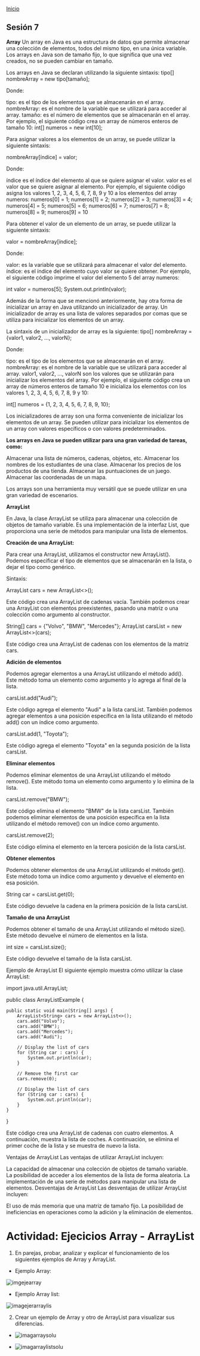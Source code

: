 <!-- No borrar o modificar -->
[Inicio](./index.md)

## Sesión 7 


<!-- Su documentación aquí -->


**Array**
Un array en Java es una estructura de datos que permite almacenar una colección de elementos, todos del mismo tipo, en una única variable. Los arrays en Java son de tamaño fijo, lo que significa que una vez creados, no se pueden cambiar en tamaño.

Los arrays en Java se declaran utilizando la siguiente sintaxis:
tipo[] nombreArray = new tipo[tamaño];

Donde:

tipo: es el tipo de los elementos que se almacenarán en el array.
nombreArray: es el nombre de la variable que se utilizará para acceder al array.
tamaño: es el número de elementos que se almacenarán en el array.
Por ejemplo, el siguiente código crea un array de números enteros de tamaño 10:
int[] numeros = new int[10];

Para asignar valores a los elementos de un array, se puede utilizar la siguiente sintaxis:

nombreArray[índice] = valor;

Donde:

índice es el índice del elemento al que se quiere asignar el valor.
valor es el valor que se quiere asignar al elemento.
Por ejemplo, el siguiente código asigna los valores 1, 2, 3, 4, 5, 6, 7, 8, 9 y 10 a los elementos del array numeros:
numeros[0] = 1;
numeros[1] = 2;
numeros[2] = 3;
numeros[3] = 4;
numeros[4] = 5;
numeros[5] = 6;
numeros[6] = 7;
numeros[7] = 8;
numeros[8] = 9;
numeros[9] = 10

Para obtener el valor de un elemento de un array, se puede utilizar la siguiente sintaxis:

valor = nombreArray[índice];

Donde:

valor: es la variable que se utilizará para almacenar el valor del elemento.
índice: es el índice del elemento cuyo valor se quiere obtener.
Por ejemplo, el siguiente código imprime el valor del elemento 5 del array numeros:

int valor = numeros[5];
System.out.println(valor);

Además de la forma que se mencionó anteriormente, hay otra forma de inicializar un array en Java utilizando un inicializador de array. Un inicializador de array es una lista de valores separados por comas que se utiliza para inicializar los elementos de un array.

La sintaxis de un inicializador de array es la siguiente:
tipo[] nombreArray = {valor1, valor2, ..., valorN};

Donde:

tipo: es el tipo de los elementos que se almacenarán en el array.
nombreArray: es el nombre de la variable que se utilizará para acceder al array. valor1, valor2, ..., valorN son los valores que se utilizarán para inicializar los elementos del array.
Por ejemplo, el siguiente código crea un array de números enteros de tamaño 10 e inicializa los elementos con los valores 1, 2, 3, 4, 5, 6, 7, 8, 9 y 10:

int[] numeros = {1, 2, 3, 4, 5, 6, 7, 8, 9, 10};

Los inicializadores de array son una forma conveniente de inicializar los elementos de un array. Se pueden utilizar para inicializar los elementos de un array con valores específicos o con valores predeterminados.

**Los arrays en Java se pueden utilizar para una gran variedad de tareas, como:**

Almacenar una lista de números, cadenas, objetos, etc. Almacenar los nombres de los estudiantes de una clase. Almacenar los precios de los productos de una tienda. Almacenar las puntuaciones de un juego. Almacenar las coordenadas de un mapa.

Los arrays son una herramienta muy versátil que se puede utilizar en una gran variedad de escenarios.

**ArrayList**

En Java, la clase ArrayList se utiliza para almacenar una colección de objetos de tamaño variable. Es una implementación de la interfaz List, que proporciona una serie de métodos para manipular una lista de elementos.

**Creación de una ArrayList:**

Para crear una ArrayList, utilizamos el constructor new ArrayList(). Podemos especificar el tipo de elementos que se almacenarán en la lista, o dejar el tipo como genérico.

Sintaxis:

ArrayList<String> cars = new ArrayList<>();

Este código crea una ArrayList de cadenas vacía. También podemos crear una ArrayList con elementos preexistentes, pasando una matriz o una colección como argumento al constructor.

String[] cars = {"Volvo", "BMW", "Mercedes"};
ArrayList<String> carsList = new ArrayList<>(cars);

Este código crea una ArrayList de cadenas con los elementos de la matriz cars.

**Adición de elementos**

Podemos agregar elementos a una ArrayList utilizando el método add(). Este método toma un elemento como argumento y lo agrega al final de la lista.

carsList.add("Audi");

Este código agrega el elemento "Audi" a la lista carsList. También podemos agregar elementos a una posición específica en la lista utilizando el método add() con un índice como argumento.

carsList.add(1, "Toyota");

Este código agrega el elemento "Toyota" en la segunda posición de la lista carsList.

**Eliminar elementos**

Podemos eliminar elementos de una ArrayList utilizando el método remove(). Este método toma un elemento como argumento y lo elimina de la lista.

carsList.remove("BMW");

Este código elimina el elemento "BMW" de la lista carsList. También podemos eliminar elementos de una posición específica en la lista utilizando el método remove() con un índice como argumento.

carsList.remove(2);

Este código elimina el elemento en la tercera posición de la lista carsList.

**Obtener elementos**

Podemos obtener elementos de una ArrayList utilizando el método get(). Este método toma un índice como argumento y devuelve el elemento en esa posición.

String car = carsList.get(0);

Este código devuelve la cadena en la primera posición de la lista carsList.

**Tamaño de una ArrayList**

Podemos obtener el tamaño de una ArrayList utilizando el método size(). Este método devuelve el número de elementos en la lista.

int size = carsList.size();

Este código devuelve el tamaño de la lista carsList.

Ejemplo de ArrayList
El siguiente ejemplo muestra cómo utilizar la clase ArrayList:

import java.util.ArrayList;

public class ArrayListExample {

    public static void main(String[] args) {
        ArrayList<String> cars = new ArrayList<>();
        cars.add("Volvo");
        cars.add("BMW");
        cars.add("Mercedes");
        cars.add("Audi");

        // Display the list of cars
        for (String car : cars) {
            System.out.println(car);
        }

        // Remove the first car
        cars.remove(0);

        // Display the list of cars
        for (String car : cars) {
            System.out.println(car);
        }
    }
}

Este código crea una ArrayList de cadenas con cuatro elementos. A continuación, muestra la lista de coches. A continuación, se elimina el primer coche de la lista y se muestra de nuevo la lista.

Ventajas de ArrayList
Las ventajas de utilizar ArrayList incluyen:

La capacidad de almacenar una colección de objetos de tamaño variable.
La posibilidad de acceder a los elementos de la lista de forma aleatoria.
La implementación de una serie de métodos para manipular una lista de elementos.
Desventajas de ArrayList
Las desventajas de utilizar ArrayList incluyen:

El uso de más memoria que una matriz de tamaño fijo.
La posibilidad de ineficiencias en operaciones como la adición y la eliminación de elementos.


# **Actividad: Ejecicios Array - ArrayList**

1. En parejas, probar, analizar y explicar el funcionamiento de los siguientes ejemplos de Array y ArrayList.

- Ejemplo Array:

![imgejearray](image-21.png)


- Ejemplo Array list:

![imagejerarraylis](image-22.png)

2. Crear un ejemplo de Array y otro de ArrayList para visualizar sus diferencias.

- ![imagarraysolu](image-23.png)


- ![imagarraylistsolu](image-24.png)







